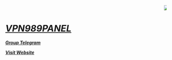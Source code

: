 <div class="panel-heading"><marquee behavior="alternate"><a href="http://tinypic.com?ref=9usmty" target="_blank"><img src="http://i68.tinypic.com/9usmty.png" border="0" alt="Image and video hosting by TinyPic"></a></marquee>

<h1><i><u>VPN989PANEL</u></i></h1>

 <a href="https://t.me/Vpn989group" target="_blank"> <b><u><i>Group Telegram</a></u></b></a>
 
  <a href="https://vpn989.com" target="_blank"> <b><u><i>Visit Website</a></u></b></a>
 
 
